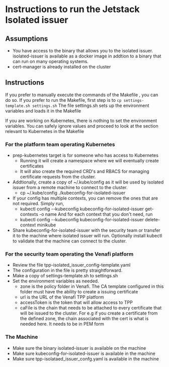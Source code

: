 # Instructions to run the Jetstack Isolated issuer

## Assumptions
- You have access to the binary that allows you to the isolated issuer. isolated-issuer is available as a docker image in addtion to a binary that can run on many operating systems. 
- cert-manager is already installed on the cluster

## Instructions
If you prefer to manually execute the commands of the Makefile , you can do so. If you prefer to run the Makefile, first step is to 
`cp settings-template.sh settings.sh`
The file settings.sh sets up the environment variables and loads it in the Makefile

If you are working on Kubernetes, there is nothing to set the environment variables. You can safely ignore values and proceed to look at the section relevant to Kubernetes in the Makefile

### For the platform team operating Kubernetes  
- prep-kubernetes target is for someone who has access to Kubernetes 
   - Running it will create a namespace where we will eventually create certificates 
   - It will also create the required CRD's and RBACS for managing certificate requests from the cluster.
- Addtionally, create a copy of ~/.kube/config as it will be used by isolated issuer from a remote machine to connect to the cluster.
    - cp ~/.kube/config ./kubeconfig-for-isolated-issuer
- If your config has multiple contexts, you can remove the ones that are not required. Simply run,
    - kubectl config --kubeconfig kubeconfig-for-isolated-issuer get-contexts -o name
    And for each context that you don't need, run 
    - kubectl config --kubeconfig kubeconfig-for-isolated-issuer delete-context minikube
- Share kubeconfig-for-isolated-issuer with the security team or transfer it to the machine where isolated issuer will run. Optionally install kubectl to validate that the machine can connect to the cluster. 

### For the security team operating the Venafi platform 

- Review the file tpp-isolated_issuer_config-template.yaml 
- The configuration in the file is pretty straightforward. 
- Make a copy of settings-template.sh to settings.sh 
- Set the environment variables as needed.  
   - zone is the policy folder in Venafi. The CA template configured in this folder must have the ability to create a issuing certificate
   - url is the URL of the Venafi TPP platform
   - accessToken is the token that will allow access to TPP
   - caFile is the chain that needs to be attached to every certificate that will be issued to the cluster. For e.g if you create a certificate from the defined zone, the chain associated with the cert is what is needed here. It needs to be in PEM form

### The Machine
 - Make sure the binary isolated-issuer is available on the machine
 - Make sure kubeconfig-for-isolated-issuer is available in the machine 
 - Make sure tpp-isolataed_issuer_confg.yaml is available in the machine
 
  

